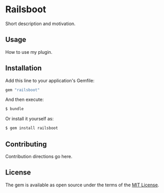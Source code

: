 # Railsboot
Short description and motivation.

## Usage
How to use my plugin.

## Installation
Add this line to your application's Gemfile:

```ruby
gem "railsboot"
```

And then execute:
```bash
$ bundle
```

Or install it yourself as:
```bash
$ gem install railsboot
```

## Contributing
Contribution directions go here.

## License
The gem is available as open source under the terms of the [MIT License](https://opensource.org/licenses/MIT).
